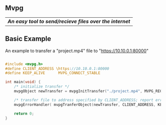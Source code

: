 ## Mvpg
<table><tr><td> <strong><em> An easy tool to send/recieve files over the internet </em></strong> </td></tr></table>

## Basic Example
An example to transfer a "project.mp4" file to "https://10.10.0.1:80000"
```C

#include <mvpg.h>
#define CLIENT_ADDRESS \https://10.10.0.1:80000
#define KEEP_ALIVE      MVPG_CONNECT_STABLE

int main(void) {
    /* initialize transfer */
    mvpgObject newTransfer = mvpgInitTransfer("./project.mp4", MVPG_REGULAR);

    /* transfer file to address specified by CLIENT_ADDRESS; report error if tranfer fails */
    mvpgErrorHandler( mvpgTranferObject(newTransfer, CLIENT_ADDRESS, KEEP_ALIVE), "failed to initiate transfer");

    return 0;
}
```
